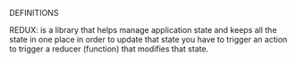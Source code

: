 DEFINITIONS

REDUX:  is a library that helps manage application state and keeps all the state in one place in order to update that state  you have to trigger an action to trigger a reducer (function) that modifies that state.